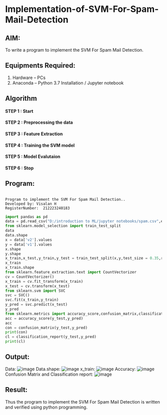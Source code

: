# Implementation-of-SVM-For-Spam-Mail-Detection

## AIM:
To write a program to implement the SVM For Spam Mail Detection.

## Equipments Required:
1. Hardware – PCs
2. Anaconda – Python 3.7 Installation / Jupyter notebook

## Algorithm
#### STEP 1 : Start
#### STEP 2 : Preprocessing the data
#### STEP 3 : Feature Extraction
#### STEP 4 : Training the SVM model
#### STEP 5 : Model Evalutaion
#### STEP 6 : Stop


## Program:
```

Program to implement the SVM For Spam Mail Detection..
Developed by: Visalan H
RegisterNumber:  212223240183

```
```py
import pandas as pd
data = pd.read_csv("D:/introduction to ML/jupyter notebooks/spam.csv",encoding = 'windows-1252')
from sklearn.model_selection import train_test_split
data
data.shape
x = data['v2'].values
y = data['v1'].values
x.shape
y.shape
x_train,x_test,y_train,y_test = train_test_split(x,y,test_size = 0.35,random_state = 48)
x_train
x_train.shape
from sklearn.feature_extraction.text import CountVectorizer
cv = CountVectorizer()
x_train = cv.fit_transform(x_train)
x_test = cv.transform(x_test)
from sklearn.svm import SVC
svc = SVC()
svc.fit(x_train,y_train)
y_pred = svc.predict(x_test)
y_pred
from sklearn.metrics import accuracy_score,confusion_matrix,classification_report
acc = accuracy_score(y_test,y_pred)
acc
con = confusion_matrix(y_test,y_pred)
print(con)
cl = classification_report(y_test,y_pred)
print(cl)
```

## Output:
Data:
![image](https://github.com/user-attachments/assets/18f78bdb-bd26-49fc-a60b-daf2c7a47827)
Data.shape:
![image](https://github.com/user-attachments/assets/6df4d79e-a214-415b-bb9f-728b82192669)
x_train:
![image](https://github.com/user-attachments/assets/3dc2d767-2da9-41d7-8ca7-3a2438050091)
Accuracy:
![image](https://github.com/user-attachments/assets/900ecb44-34a3-4c5b-8d44-e0c6e7a998ba)
Confusion Matrix and Classification report:
![image](https://github.com/user-attachments/assets/1025a96d-05d0-4741-b0d6-ddc661fa2e71)


## Result:
Thus the program to implement the SVM For Spam Mail Detection is written and verified using python programming.
